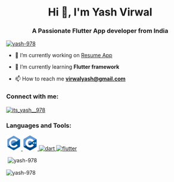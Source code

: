 <h1 align="center">Hi 👋, I'm Yash Virwal</h1>
<h3 align="center">A Passionate Flutter App developer from India</h3>

<p align="left"> <a href="https://github.com/ryo-ma/github-profile-trophy"><img src="https://github-profile-trophy.vercel.app/?username=yash-978" alt="yash-978" /></a> </p>

- 🔭 I’m currently working on [Resume App](https://github.com/Yash-978/resume_app_daily_task/tree/master)

- 🌱 I’m currently learning **Flutter framework**

- 📫 How to reach me **virwalyash@gmail.com**

<h3 align="left">Connect with me:</h3>
<p align="left">
<a href="https://instagram.com/its_yash__978" target="blank"><img align="center" src="https://raw.githubusercontent.com/rahuldkjain/github-profile-readme-generator/master/src/images/icons/Social/instagram.svg" alt="its_yash__978" height="30" width="40" /></a>
</p>

<h3 align="left">Languages and Tools:</h3>
<p align="left"> <a href="https://www.cprogramming.com/" target="_blank" rel="noreferrer"> <img src="https://raw.githubusercontent.com/devicons/devicon/master/icons/c/c-original.svg" alt="c" width="40" height="40"/> </a> <a href="https://www.w3schools.com/cpp/" target="_blank" rel="noreferrer"> <img src="https://raw.githubusercontent.com/devicons/devicon/master/icons/cplusplus/cplusplus-original.svg" alt="cplusplus" width="40" height="40"/> </a> <a href="https://dart.dev" target="_blank" rel="noreferrer"> <img src="https://www.vectorlogo.zone/logos/dartlang/dartlang-icon.svg" alt="dart" width="40" height="40"/> </a> <a href="https://flutter.dev" target="_blank" rel="noreferrer"> <img src="https://www.vectorlogo.zone/logos/flutterio/flutterio-icon.svg" alt="flutter" width="40" height="40"/> </a> </p>

<p>&nbsp;<img align="center" src="https://github-readme-stats.vercel.app/api?username=yash-978&show_icons=true&locale=en" alt="yash-978" /></p>

<p><img align="center" src="https://github-readme-streak-stats.herokuapp.com/?user=yash-978&" alt="yash-978" /></p>
